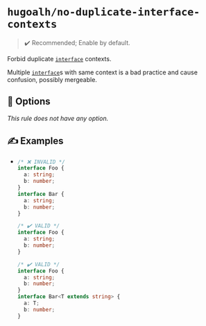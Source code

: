 # `hugoalh/no-duplicate-interface-contexts`

> ✔️ Recommended; Enable by default.

Forbid duplicate [`interface`][typescript-interface] contexts.

Multiple [`interface`][typescript-interface]s with same context is a bad practice and cause confusion, possibly mergeable.

## 🔧 Options

*This rule does not have any option.*

## ✍️ Examples

- ```ts
  /* ❌ INVALID */
  interface Foo {
    a: string;
    b: number;
  }
  interface Bar {
    a: string;
    b: number;
  }

  /* ✔️ VALID */
  interface Foo {
    a: string;
    b: number;
  }

  /* ✔️ VALID */
  interface Foo {
    a: string;
    b: number;
  }
  interface Bar<T extends string> {
    a: T;
    b: number;
  }
  ```

[typescript-interface]: https://www.typescriptlang.org/docs/handbook/2/everyday-types.html#interfaces
